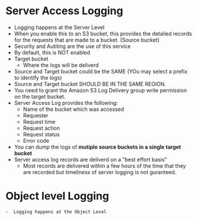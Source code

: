 # Server Access Logging
  - Logging happens at the Server Level
  - When you enable this to an S3 bucket, this provides the detailed records for the requests that are made to a bucket. (Source bucket)
  - Security and Autiting are the use of this service
  - By default, this is NOT enabled
  - Target bucket
      - Where the logs will be deliverd 
  - Source and Target bucket could be the SAME (YOu may select a prefix to identify the logs)
  - Source and Target bucket SHOULD BE IN THE SAME REGION.
  - You need to grant the Amazon S3 Log Delivery group write permission on the target bucket. 
  - Server Access Log provides the following:
      - Name of the bucket which was accessed
      - Requester
      - Request time
      - Request action
      - Request status 
      - Error code
   - You can dump the logs of **mutiple source buckets in a single target bucket**
   - Server access log records are deliverd on a "best effort basis"
      - Most records are delivered within a few hours of the time that they are recorded but timeliness of server logging is not guranteed. 
   
  # Object level Logging
    -  Logging happens at the Object Level
